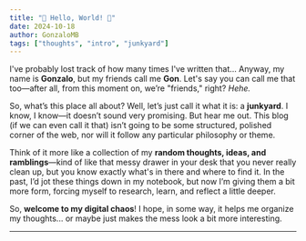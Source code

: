 ```yaml
---
title: "👾 Hello, World! 👾"
date: 2024-10-18
author: GonzaloMB
tags: ["thoughts", "intro", "junkyard"]
---
```


I've probably lost track of how many times I've written that... Anyway, my name is **Gonzalo**, but my friends call me **Gon**. Let's say you can call me that too—after all, from this moment on, we’re "friends," right? _Hehe._

So, what’s this place all about? Well, let’s just call it what it is: a **junkyard**. I know, I know—it doesn’t sound very promising. But hear me out. This blog (if we can even call it that) isn’t going to be some structured, polished corner of the web, nor will it follow any particular philosophy or theme.

Think of it more like a collection of my **random thoughts, ideas, and ramblings**—kind of like that messy drawer in your desk that you never really clean up, but you know exactly what's in there and where to find it. In the past, I’d jot these things down in my notebook, but now I’m giving them a bit more form, forcing myself to research, learn, and reflect a little deeper.

So, **welcome to my digital chaos**! I hope, in some way, it helps me organize my thoughts... or maybe just makes the mess look a bit more interesting.

---

